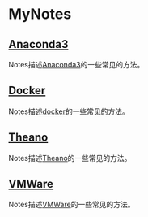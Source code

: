 # MyNotes
## [Anaconda3](https://github.com/SNSerHello/MyNotes/tree/main/anaconda3)

Notes描述[Anaconda3](https://github.com/SNSerHello/MyNotes/tree/main/anaconda3)的一些常见的方法。

## [Docker](https://github.com/SNSerHello/MyNotes/tree/main/docker)

Notes描述[docker](https://github.com/SNSerHello/MyNotes/tree/main/docker)的一些常见的方法。

## [Theano](https://github.com/SNSerHello/MyNotes/tree/main/theano)

Notes描述[Theano](https://github.com/SNSerHello/MyNotes/tree/main/theano)的一些常见的方法。

## [VMWare](https://github.com/SNSerHello/MyNotes/tree/main/vmware)

Notes描述[VMWare](https://github.com/SNSerHello/MyNotes/tree/main/vmware)的一些常见的方法。
